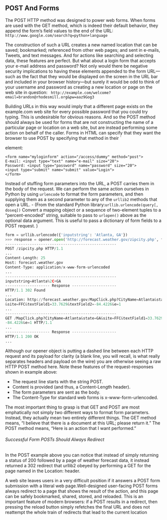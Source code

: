 ## POST And Forms

The POST HTTP method was designed to power web forms. When forms are used with the GET method,
which is indeed their default behavior, they append the form’s field values to the end of the URL:
`http://www.google.com/search?q=python+language`

The construction of such a URL creates a new named location that can be saved; bookmarked;
referenced from other web pages; and sent in e-mails, Tweets, and text messages. And for actions like
searching and selecting data, these features are perfect.
But what about a login form that accepts your e-mail address and password? Not only would there
be negative security implications to having these elements appended to the form URL—such as the fact
that they would be displayed on the screen in the URL bar and included in your browser history—but
surely it would be odd to think of your username and password as creating a new location or page on the
web site in question:
`
http://example.com/welcome?email=brandon@rhodesmill.org&pw=aaz9Gog3`

Building URLs in this way would imply that a different page exists on the example.com web site for
every possible password that you could try typing. This is undesirable for obvious reasons.
And so the POST method should always be used for forms that are not constructing the name of a
particular page or location on a web site, but are instead performing some action on behalf of the caller.
Forms in HTML can specify that they want the browser to use POST by specifying that method in their
`<form> element:
```
<form name="myloginform" action="/access/dummy" method="post">
E-mail: <input type="text" name="e-mail" size="20">
Password: <input type="password" name="password" size="20">
<input type="submit" name="submit" value="Login">
</form>
```

Instead of stuffing form parameters into the URL, a POST carries them in the body of the request. We
can perform the same action ourselves in Python by using `urlencode` to format the form parameters, and
then supplying them as a second parameter to any of the `urllib2` methods that open a URL. - (From the standard Python library:`urllib.urlencode(query[, doseq])`
Convert a mapping object or a sequence of two-element tuples to a “percent-encoded” string, suitable to pass to `urlopen()` above as the optional data argument. This is useful to pass a dictionary of form fields to a POST request. )

```python
form = urllib.urlencode({'inputstring': 'Atlanta, GA'})
>>> response = opener.open('http://forecast.weather.gov/zipcity.php', form)
--------------------------------------------------
POST /zipcity.php HTTP/1.1
...
Content-Length: 25
Host: forecast.weather.gov
Content-Type: application/x-www-form-urlencoded
...
--------------------------------------------------
inputstring=Atlanta%2C+GA
-------------------- Response --------------------
HTTP/1.1 302 Found
...
Location: http://forecast.weather.gov/MapClick.php?CityName=Atlanta&state=GA􀀁
&site=FFC&textField1=33.7629&textField2=-84.4226&e=1
...
--------------------------------------------------
GET /MapClick.php?CityName=Atlanta&state=GA&site=FFC&textField1=33.7629&textField2=􀀁
-84.4226&e=1 HTTP/1.1
...
-------------------- Response --------------------
HTTP/1.1 200 OK
...
```

Although our opener object is putting a dashed line between each HTTP request and its payload for
clarity (a blank line, you will recall, is what really separates headers and payload on the wire) you are
otherwise seeing a raw HTTP POST method here. Note these features of the request-responses shown in example above:

- The request line starts with the string POST.
- Content is provided (and thus, a Content-Length header).
- The form parameters are sent as the body.
- The Content-Type for standard web forms is x-www-form-urlencoded.

The most important thing to grasp is that GET and POST are most emphatically not simply two
different ways to format form parameters. Instead, they actually mean two entirely different things. The
GET method means, “I believe that there is a document
at this URL; please return it.” The POST method
means, “Here is an action that I want performed.”


###### Successful Form POSTs Should Always Redirect

In the POST example above you can notice that instead of simply returning a status of 200 followed by a page of weather forecast data, it
instead returned a 302 redirect that urllib2 obeyed by performing a GET for the page named in the
Location: header.

A web site leaves users in a very difficult position if it answers a POST form
submission with a literal web page.Well-designed user-facing POST forms always redirect to a page that shows
the result of the action, and this page can be safely bookmarked, shared, stored, and reloaded. This is an
important feature of modern browsers: if a POST results in a redirect, then pressing the reload button
simply refetches the final URL and does not reattempt the whole train of redirects that lead to the
current location

